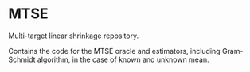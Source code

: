 # MTSE
Multi-target linear shrinkage repository.

Contains the code for the MTSE oracle and estimators, including Gram-Schmidt algorithm, in the case of known and unknown mean.
